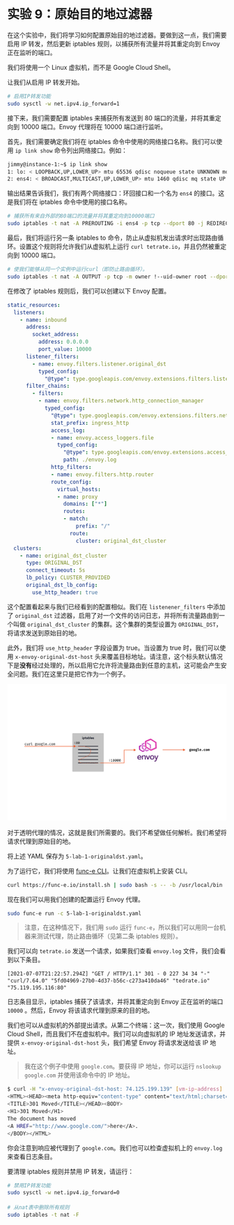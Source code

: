 # 实验 9：原始目的地过滤器

在这个实验中，我们将学习如何配置原始目的地过滤器。要做到这一点，我们需要启用 IP 转发，然后更新 iptables 规则，以捕获所有流量并将其重定向到 Envoy 正在监听的端口。

我们将使用一个 Linux 虚拟机，而不是 Google Cloud Shell。

让我们从启用 IP 转发开始。

```sh
# 启用IP转发功能
sudo sysctl -w net.ipv4.ip_forward=1
```

接下来，我们需要配置 iptables 来捕获所有发送到 80 端口的流量，并将其重定向到 10000 端口。Envoy 代理将在 10000 端口进行监听。

首先，我们需要确定我们将在 iptables 命令中使用的网络接口名称。我们可以使用 `ip link show` 命令列出网络接口。例如：

```sh
jimmy@instance-1:~$ ip link show
1: lo: < LOOPBACK,UP,LOWER_UP> mtu 65536 qdisc noqueue state UNKNOWN mode DEFAULT group default qlen 1000 link/loopback 00:00:00:00:00:00 brd 00:00:00:00:00
2: ens4: < BROADCAST,MULTICAST,UP,LOWER_UP> mtu 1460 qdisc mq state UP mode DEFAULT group default qlen 1000 link/ether 42:01:0a:8a:00:2e brd ff:ff:ff:ff:ff:ff
```

输出结果告诉我们，我们有两个网络接口：环回接口和一个名为 `ens4` 的接口。这是我们将在 iptables 命令中使用的接口名称。

```sh
# 捕获所有来自外部的80端口的流量并将其重定向到10000端口
sudo iptables -t nat -A PREROUTING -i ens4 -p tcp --dport 80 -j REDIRECT --to port 10000
```

最后，我们将运行另一条 iptables to 命令，防止从虚拟机发出请求时出现路由循环。设置这个规则将允许我们从虚拟机上运行 `curl tetrate.io`，并且仍然被重定向到 10000 端口。

```sh
# 使我们能够从同一个实例中运行curl（即防止路由循环）。
sudo iptables -t nat -A OUTPUT -p tcp -m owner !--uid-owner root --dport 80 --j REDIRECT --to port 10000
```

在修改了 iptables 规则后，我们可以创建以下 Envoy 配置。

```yaml
static_resources:
  listeners:
    - name: inbound
      address:
        socket_address:
          address: 0.0.0.0
          port_value: 10000
      listener_filters:
        - name: envoy.filters.listener.original_dst
          typed_config:
            "@type": type.googleapis.com/envoy.extensions.filters.listener.original_dst.v3.OriginalDst
      filter_chains:
        - filters:
          - name: envoy.filters.network.http_connection_manager
            typed_config:
              "@type": type.googleapis.com/envoy.extensions.filters.network.http_connection_manager.v3.HttpConnectionManager
              stat_prefix: ingress_http
              access_log:
              - name: envoy.access_loggers.file
                typed_config:
                  "@type": type.googleapis.com/envoy.extensions.access_loggers.file.v3.FileAccessLog
                  path: ./envoy.log
              http_filters:
              - name: envoy.filters.http.router
              route_config:
                virtual_hosts:
                - name: proxy
                  domains: ["*"]
                  routes:
                  - match:
                      prefix: "/"
                    route:
                      cluster: original_dst_cluster
  clusters:
    - name: original_dst_cluster
      type: ORIGINAL_DST
      connect_timeout: 5s
      lb_policy: CLUSTER_PROVIDED
      original_dst_lb_config:
        use_http_header: true
```

这个配置看起来与我们已经看到的配置相似。我们在 `listenener_filters` 中添加了 `original_dst` 过滤器，启用了对一个文件的访问日志，并将所有流量路由到一个叫做 `original_dst_cluster` 的集群。这个集群的类型设置为 `ORIGINAL_DST`，将请求发送到原始目的地。

此外，我们将 `use_http_header` 字段设置为 true。当设置为 true 时，我们可以使用 `x-envoy-original-dst-host` 头来覆盖目标地址。请注意，这个标头默认情况下是**没有**经过处理的，所以启用它允许将流量路由到任意的主机，这可能会产生安全问题。我们在这里只是把它作为一个例子。

![原始DST过滤器](../images/e6c9d24ely1gzx091sdqlj217z0r80to.jpg)

对于透明代理的情况，这就是我们所需要的。我们不希望做任何解析。我们希望将请求代理到原始目的地。

将上述 YAML 保存为 `5-lab-1-originaldst.yaml`。

为了运行它，我们将使用 [func-e CLI](https://func-e.io/)。让我们在虚拟机上安装 CLI。

```sh
curl https://func-e.io/install.sh | sudo bash -s -- -b /usr/local/bin
```

现在我们可以用我们创建的配置运行 Envoy 代理。

```sh
sudo func-e run -c 5-lab-1-originaldst.yaml
```

> 注意，在这种情况下，我们用 `sudo` 运行 `func-e`，所以我们可以用同一台机器来测试代理，防止路由循环（见第二条 iptables 规则）。

我们可以向 `tetrate.io` 发送一个请求，如果我们查看 `envoy.log` 文件，我们会看到以下条目。

```
[2021-07-07T21:22:57.294Z] "GET / HTTP/1.1" 301 - 0 227 34 34 "-" "curl/7.64.0" "5fd04969-27b0-4d37-b56c-c273a410da46" "tedrate.io" "75.119.195.116:80"
```

日志条目显示，iptables 捕获了该请求，并将其重定向到 Envoy 正在监听的端口 `10000` 。然后，Envoy 将该请求代理到原来的目的地。

我们也可以从虚拟机的外部提出请求。从第二个终端：这一次，我们使用 Google Cloud Shell，而且我们不在虚拟机中。我们可以向虚拟机的 IP 地址发送请求，并提供 `x-envoy-original-dst-host` 头，我们希望 Envoy 将请求发送给该 IP 地址。

> 我在这个例子中使用 `google.com`。要获得 IP 地址，你可以运行 `nslookup google.com` 并使用该命令中的 IP 地址。

```sh
$ curl -H "x-envoy-original-dst-host: 74.125.199.139" [vm-ip-address]
<HTML><HEAD><meta http-equiv="content-type" content="text/html;charset=utf-8">
<TITLE>301 Moved</TITLE></HEAD><BODY>
<H1>301 Moved</H1>
The document has moved
<A HREF="http://www.google.com/">here</A>.
</BODY></HTML>
```

你会注意到响应被代理到了 `google.com`。我们也可以检查虚拟机上的 `envoy.log` 来查看日志条目。

要清理 iptables 规则并禁用 IP 转发，请运行：

```sh
# 禁用IP转发功能
sudo sysctl -w net.ipv4.ip_forward=0

# 从nat表中删除所有规则
sudo iptables -t nat -F
```
